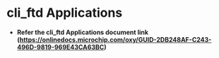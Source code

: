 # cli_ftd Applications

-   **Refer the cli_ftd Applications document link (https://onlinedocs.microchip.com/oxy/GUID-2DB248AF-C243-496D-9819-969E43CA63BC)**